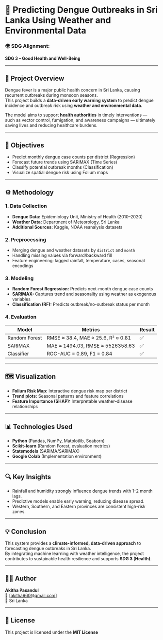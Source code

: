 # 🦟 Predicting Dengue Outbreaks in Sri Lanka Using Weather and Environmental Data

### 🌍 SDG Alignment:
**SDG 3 – Good Health and Well-Being** 

---

## 📘 Project Overview
Dengue fever is a major public health concern in Sri Lanka, causing recurrent outbreaks during monsoon seasons.  
This project builds a **data-driven early warning system** to predict dengue incidence and outbreak risk using **weather and environmental data**.

The model aims to support **health authorities** in timely interventions — such as vector control, fumigation, and awareness campaigns — ultimately saving lives and reducing healthcare burdens.

---

## 🎯 Objectives
- Predict monthly dengue case counts per district (Regression)
- Forecast future trends using SARIMAX (Time Series)
- Classify potential outbreak months (Classification)
- Visualize spatial dengue risk using Folium maps

---

## ⚙️ Methodology

### 1. Data Collection
- **Dengue Data:** Epidemiology Unit, Ministry of Health (2010–2020)  
- **Weather Data:** Department of Meteorology, Sri Lanka  
- **Additional Sources:** Kaggle, NOAA reanalysis datasets

### 2. Preprocessing
- Merging dengue and weather datasets by `district` and `month`
- Handling missing values via forward/backward fill
- Feature engineering: lagged rainfall, temperature, cases, seasonal encodings

### 3. Modeling
- **Random Forest Regression:** Predicts next-month dengue case counts  
- **SARIMAX:** Captures trend and seasonality using weather as exogenous variables  
- **Classification (RF):** Predicts outbreak/no-outbreak status per month  

### 4. Evaluation
| Model | Metrics | Result |
|--------|----------|---------|
| Random Forest | RMSE ≈ 38.4, MAE ≈ 25.6, R² ≈ 0.81 | ✅ |
| SARIMAX | MAE ≈ 1494.03, RMSE ≈ 5526358.63 | ✅ |
| Classifier | ROC-AUC = 0.89, F1 = 0.84 | ✅ |

---

## 🗺️ Visualization
- **Folium Risk Map:** Interactive dengue risk map per district  
- **Trend plots:** Seasonal patterns and feature correlations  
- **Feature Importance (SHAP):** Interpretable weather–disease relationships

---

## 📊 Technologies Used
- **Python** (Pandas, NumPy, Matplotlib, Seaborn)
- **Scikit-learn** (Random Forest, evaluation metrics)
- **Statsmodels** (SARIMA/SARIMAX)
- **Google Colab** (Implementation environment)

---
## 🔍 Key Insights
- Rainfall and humidity strongly influence dengue trends with 1–2 month lags.  
- Predictive models enable early warning, reducing disease spread.  
- Western, Southern, and Eastern provinces are consistent high-risk zones.

---

## 💡 Conclusion
This system provides a **climate-informed, data-driven approach** to forecasting dengue outbreaks in Sri Lanka.  
By integrating machine learning with weather intelligence, the project contributes to sustainable health resilience and supports **SDG 3 (Health)**.

---

## 🧑‍💻 Author
**Akitha Pasandul**  
📧 [akitha960@gmail.com]  
📍 Sri Lanka

---

## 📜 License
This project is licensed under the **MIT License** 
